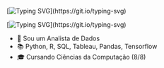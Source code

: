 [![Typing SVG](https://readme-typing-svg.demolab.com?font=Fira+Code&duration=2000&pause=0500&color=6CC644&repeat=false&random=false&width=435&lines=opening+%22README.md%22...;Hello+World!;My+name+is+Maur%C3%ADcio!)](https://git.io/typing-svg)

[![Typing SVG](https://readme-typing-svg.demolab.com?font=Fira+Code&duration=2000&pause=0500&color=6CC644&repeat=false&random=false&width=435&height=20&lines=opening+%22README.md%22...;Hello+World!;My+name+is+Maur%C3%ADcio!)](https://git.io/typing-svg)
<ul>
  <li>🚀 Sou um Analista de Dados</li>
  <li>📚 Python, R, SQL, Tableau, Pandas, Tensorflow</li>
  <li>🎓 Cursando Ciências da Computação (8/8)</li> 
</ul>
